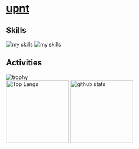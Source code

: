 # [upnt](https://upnt.github.io/Homepage/)

## Skills
<img alt="my skills" src="https://skillicons.dev/icons?theme=dark&perline=8&i=python,cpp,c,cmake,docker" />
<img alt="my skills" src="https://skillicons.dev/icons?theme=dark&perline=8&i=go,html,css,javascript" />

## Activities

<img alt="trophy" src="https://github-profile-trophy.vercel.app/?username=upnt&theme=onedark" />

<div align="left"> 
  <img alt="Top Langs" height="170px" src="https://github-readme-stats.vercel.app/api?username=upnt&theme=dracula&layout=compact" />
  <img alt="github stats" height="170px" src="https://github-readme-stats.vercel.app/api/top-langs/?username=upnt&theme=dracula&layout=compact" />
</div>
